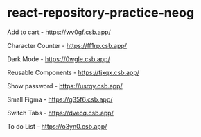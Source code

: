 # react-repository-practice-neog


Add to cart - https://wv0gf.csb.app/

Character Counter - https://ff1rp.csb.app/ 

Dark Mode - https://0wgle.csb.app/

Reusable Components - https://tjxqx.csb.app/

Show password - https://usrqy.csb.app/

Small Figma - https://g35f6.csb.app/

Switch Tabs - https://dvecq.csb.app/

To do List - https://o3yn0.csb.app/
